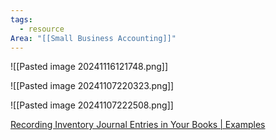 ```yaml
---
tags:
  - resource
Area: "[[Small Business Accounting]]"
---
```

![[Pasted image 20241116121748.png]]




![[Pasted image 20241107220323.png]]

![[Pasted image 20241107222508.png]]

[Recording Inventory Journal Entries in Your Books | Examples](https://www.patriotsoftware.com/blog/accounting/recording-inventory-journal-entries/)